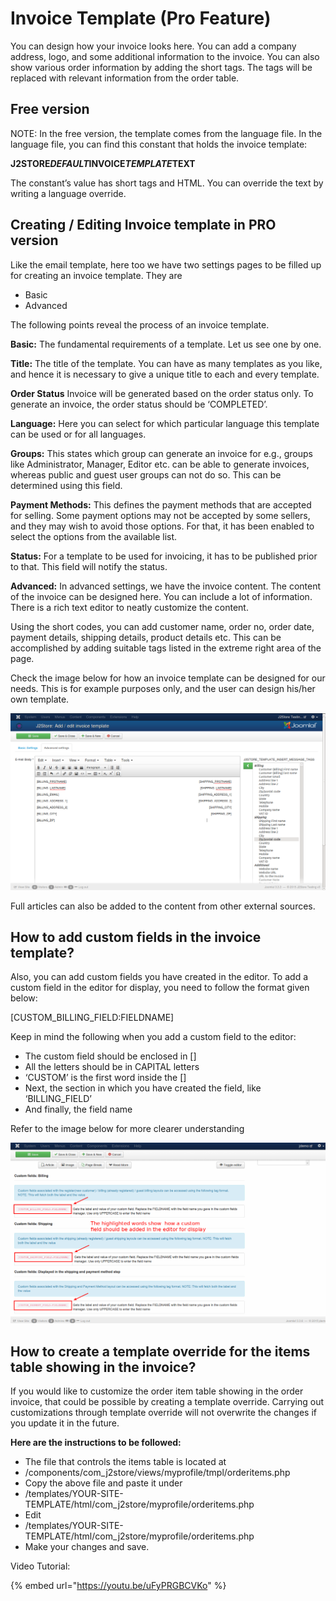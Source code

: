 # Invoice Template (Pro Feature)

You can design how your invoice looks here. You can add a company address, logo, and some additional information to the invoice. You can also show various order information by adding the short tags. The tags will be replaced with relevant information from the order table.

## Free version <a href="#free-version" id="free-version"></a>

NOTE: In the free version, the template comes from the language file. In the language file, you can find this constant that holds the invoice template:

**J2STORE**_**DEFAULT**_**INVOICE**_**TEMPLATE**_**TEXT**

The constant’s value has short tags and HTML. You can override the text by writing a language override.

## Creating / Editing Invoice template in PRO version <a href="#creating--editing-invoice-template-in-pro-version" id="creating--editing-invoice-template-in-pro-version"></a>

Like the email template, here too we have two settings pages to be filled up for creating an invoice template. They are

* Basic
* Advanced

The following points reveal the process of an invoice template.

**Basic:** The fundamental requirements of a template. Let us see one by one.

**Title:** The title of the template. You can have as many templates as you like, and hence it is necessary to give a unique title to each and every template.

**Order Status** Invoice will be generated based on the order status only. To generate an invoice, the order status should be ‘COMPLETED’.

**Language:** Here you can select for which particular language this template can be used or for all languages.

**Groups:** This states which group can generate an invoice for e.g., groups like Administrator, Manager, Editor etc. can be able to generate invoices, whereas public and guest user groups can not do so. This can be determined using this field.

**Payment Methods:** This defines the payment methods that are accepted for selling. Some payment options may not be accepted by some sellers, and they may wish to avoid those options. For that, it has been enabled to select the options from the available list.

**Status:** For a template to be used for invoicing, it has to be published prior to that. This field will notify the status.

**Advanced:** In advanced settings, we have the invoice content. The content of the invoice can be designed here. You can include a lot of information. There is a rich text editor to neatly customize the content.

Using the short codes, you can add customer name, order no, order date, payment details, shipping details, product details etc. This can be accomplished by adding suitable tags listed in the extreme right area of the page.

Check the image below for how an invoice template can be designed for our needs. This is for example purposes only, and the user can design his/her own template.

![invoice](https://raw.githubusercontent.com/j2store/doc-images/master/design/Invoice%20template/invoice%20template.png)

Full articles can also be added to the content from other external sources.

## How to add custom fields in the invoice template? <a href="#how-to-add-custom-fields-in-invoice-template" id="how-to-add-custom-fields-in-invoice-template"></a>

Also, you can add custom fields you have created in the editor. To add a custom field in the editor for display, you need to follow the format given below:

\[CUSTOM\_BILLING\_FIELD:FIELDNAME]

Keep in mind the following when you add a custom field to the editor:

* The custom field should be enclosed in \[]
* All the letters should be in CAPITAL letters
* ‘CUSTOM’ is the first word inside the \[]
* Next, the section in which you have created the field, like ‘BILLING\_FIELD’
* And finally, the field name

Refer to the image below for more clearer understanding

![custom](https://raw.githubusercontent.com/j2store/doc-images/master/design/Invoice%20template/guide-to-add-custom-field.png)

## How to create a template override for the items table showing in the invoice? <a href="#how-to-create-template-override-for-items-table-showing-in-the-invoice" id="how-to-create-template-override-for-items-table-showing-in-the-invoice"></a>

If you would like to customize the order item table showing in the order invoice, that could be possible by creating a template override. Carrying out customizations through template override will not overwrite the changes if you update it in the future.

**Here are the instructions to be followed:**

* The file that controls the items table is located at
* /components/com\_j2store/views/myprofile/tmpl/orderitems.php
* Copy the above file and paste it under
* /templates/YOUR-SITE-TEMPLATE/html/com\_j2store/myprofile/orderitems.php
* Edit
* /templates/YOUR-SITE-TEMPLATE/html/com\_j2store/myprofile/orderitems.php
* Make your changes and save.

Video Tutorial:

{% embed url="https://youtu.be/uFyPRGBCVKo" %}
